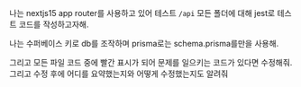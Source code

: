나는 nextjs15 app router를 사용하고 있어
테스트 `/api` 모든 폴더에 대해 jest로 테스트 코드를 작성하고자해.

나는 수퍼베이스 키로 db를 조작하며 prisma로는 schema.prisma를만을 사용해.

그리고 모든 파일 코드 중에 빨간 표시가 되어 문제를 일으키는 코드가 있다면 수정해줘. 그리고 수정 후에 어디를 요약했는지와 어떻게 수정했는지도 알려줘